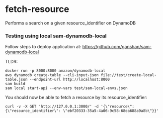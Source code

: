 # fetch-resource

Performs a search on a given resource_identifier on DynamoDB

### Testing using local sam-dynamodb-local

Follow steps to deploy application at: <https://github.com/ganshan/sam-dynamodb-local>

TLDR:

    docker run -p 8000:8000 amazon/dynamodb-local
    aws dynamodb create-table --cli-input-json file://test/create-local-table.json --endpoint-url http://localhost:8000
    sam build
    sam local start-api --env-vars test/sam-local-envs.json

You should now be able to fetch a resource by its resource_identifier:
    
    curl -v -X GET 'http://127.0.0.1:3000/' -d '{\"resource\": {\"resource_identifier\": \"ebf20333-35a5-4a06-9c58-68ea688a9a8b\"}}'